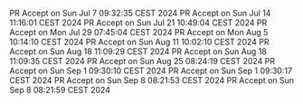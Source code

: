 PR Accept on Sun Jul  7 09:32:35 CEST 2024
PR Accept on Sun Jul 14 11:16:01 CEST 2024
PR Accept on Sun Jul 21 10:49:04 CEST 2024
PR Accept on Mon Jul 29 07:45:04 CEST 2024
PR Accept on Mon Aug  5 10:14:10 CEST 2024
PR Accept on Sun Aug 11 10:02:10 CEST 2024
PR Accept on Sun Aug 18 11:09:29 CEST 2024
PR Accept on Sun Aug 18 11:09:35 CEST 2024
PR Accept on Sun Aug 25 08:24:19 CEST 2024
PR Accept on Sun Sep  1 09:30:10 CEST 2024
PR Accept on Sun Sep  1 09:30:17 CEST 2024
PR Accept on Sun Sep  8 08:21:53 CEST 2024
PR Accept on Sun Sep  8 08:21:59 CEST 2024
